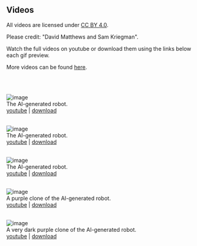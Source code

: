 ## Videos

All videos are
licensed under [CC BY 4.0](http://creativecommons.org/licenses/by/4.0/).

Please credit: "David Matthews and Sam Kriegman".

Watch the full videos on youtube or download them using the links below each gif preview.

More videos can be found [here](https://drive.google.com/drive/folders/1l7KvTvPrhTOMbUTWamG9Auff9mNC_mUL).

<br><br>


![image](https://robodiff.github.io/gifs/10_Random_vs_Optimized.gif) <br>
The AI-generated robot. <br>
[youtube](https://youtu.be/JGcJFegUavE) |
[download](https://drive.google.com/file/d/1awBbKeMpuL2cDDXyXXWWNSknae_aZs9c/view)
<br><br>

![image](https://robodiff.github.io/gifs/00c_heartbeat.gif) <br>
The AI-generated robot. <br>
[youtube](https://youtu.be/BNW6ZQdwkFc) |
[download](https://drive.google.com/file/d/1MyeVj-2136wOjUwIS3iWIMQ01SVyCk_C/view)
<br><br>

![image](https://robodiff.github.io/gifs/01c_white_robot_4x.gif) <br>
The AI-generated robot. <br>
[youtube](https://youtu.be/aWK6LPeOEBg) |
[download](https://drive.google.com/file/d/1yFHrYITB3-KTUUaoZ5tc96JSMcmM36UL/view)
<br><br>

![image](https://robodiff.github.io/gifs/02c_purple_robot_4x.gif) <br>
A purple clone of the AI-generated robot. <br>
[youtube](https://youtu.be/Rwmi27lrNLY) |
[download](https://drive.google.com/file/d/195YXPyoeenQ0LW5rKyqKBBe-lNod_Sh1/view)
<br><br>


![image](https://robodiff.github.io/gifs/03c_dark_robot_4x.gif) <br>
A very dark purple clone of the AI-generated robot. <br>
[youtube](https://youtu.be/8NCZKv-4FTw) |
[download](https://drive.google.com/file/d/13KqwhryysDFTWAvnZPSvlAAWyVMqfDyc/view)
<br><br>
